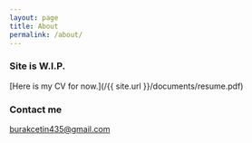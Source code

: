 ```yaml
---
layout: page
title: About
permalink: /about/
---
```


### Site is W.I.P.

[Here is my CV for now.](/{{ site.url }}/documents/resume.pdf)


### Contact me

[burakcetin435@gmail.com](mailto:burakcetin435@gmail.com)